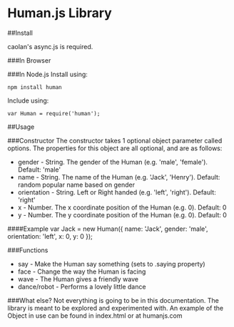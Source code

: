 Human.js Library
===========

##Install

caolan's async.js is required.

###In Browser
	<script type="text/javascript" src="https://raw.github.com/caolan/async/master/lib/async.js"></script>
	<script type="text/javascript" src="https://raw.github.com/jackcannon/human.js/master/js/human.js"></script>

###In Node.js
Install using:

	npm install human

Include using:

	var Human = require('human');

##Usage

###Constructor
The constructor takes 1 optional object parameter called options. The properties for this object are all optional, and are as follows:

* gender - String. The gender of the Human (e.g. 'male', 'female'). Default: 'male'
* name - String. The name of the Human (e.g. 'Jack', 'Henry'). Default: random popular name based on gender
* orientation - String. Left or Right handed (e.g. 'left', 'right'). Default: 'right'
* x - Number. The x coordinate position of the Human (e.g. 0). Default: 0
* y - Number. The y coordinate position of the Human (e.g. 0). Default: 0

####Example
	var Jack = new Human({
		name: 'Jack',
		gender: 'male',
		orientation: 'left',
		x: 0,
		y: 0
	});


###Functions
* say - Make the Human say something (sets to .saying property)
* face - Change the way the Human is facing
* wave - The Human gives a friendly wave
* dance/robot - Performs a lovely little dance

###What else?
Not everything is going to be in this documentation. The library is meant to be explored and experimented with. An example of the Object in use can be found in index.html or at humanjs.com
